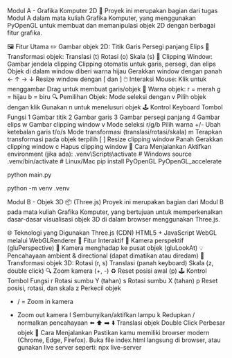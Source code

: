Modul A - Grafika Komputer 2D 🎨
Proyek ini merupakan bagian dari tugas Modul A dalam mata kuliah Grafika Komputer, yang menggunakan PyOpenGL untuk membuat dan memanipulasi objek 2D dengan berbagai fitur grafika.

🖼️ Fitur Utama
✏️ Gambar objek 2D:
Titik
Garis
Persegi panjang
Elips
📐 Transformasi objek:
Translasi (t)
Rotasi (o)
Skala (s)
🔳 Clipping Window:
Gambar jendela clipping
Clipping otomatis untuk garis, persegi, dan elips
Objek di dalam window diberi warna hijau
Gerakkan window dengan panah ← ↑ → ↓
Resize window dengan [ dan ]
🖱️ Interaksi Mouse:
Klik untuk menggambar
Drag untuk membuat garis/objek
🎨 Warna objek:
r = merah
g = hijau
b = biru
🔍 Pemilihan Objek:
Mode seleksi dengan v
Pilih objek dengan klik
Gunakan n untuk menelusuri objek
🕹️ Kontrol Keyboard
Tombol	Fungsi
1	Gambar titik
2	Gambar garis
3	Gambar persegi panjang
4	Gambar elips
w	Gambar clipping window
v	Mode seleksi
r/g/b	Pilih warna
+/-	Ubah ketebalan garis
t/o/s	Mode transformasi (translasi/rotasi/skala)
m	Terapkan transformasi pada objek terpilih
[ ]	Resize clipping window
Panah	Gerakkan clipping window
c	Hapus clipping window
🚀 Cara Menjalankan
Aktifkan environment (jika ada):
.venv\Scripts\activate      # Windows
source .venv/bin/activate   # Linux/Mac
pip install PyOpenGL PyOpenGL_accelerate

python main.py

python -m venv .venv


Modul B - Objek 3D 📦 (Three.js)
Proyek ini merupakan bagian dari Modul B pada mata kuliah Grafika Komputer, yang bertujuan untuk memperkenalkan dasar-dasar visualisasi objek 3D di dalam browser menggunakan Three.js.

🌐 Teknologi yang Digunakan
Three.js (CDN)
HTML5 + JavaScript
WebGL melalui WebGLRenderer
🧱 Fitur Interaktif
🎥 Kamera perspektif (gluPerspective)
🎯 Kamera menghadap ke pusat objek (gluLookAt)
💡 Pencahayaan ambient & directional (dapat dimatikan atau diredam)
🔄 Transformasi objek 3D:
Rotasi (r, s)
Translasi (panah keyboard)
Skala (z, double click)
🔍 Zoom kamera (+, -)
♻️ Reset posisi awal (p)
🕹️ Kontrol
Tombol	Fungsi
r	Rotasi sumbu Y (tahan)
s	Rotasi sumbu X (tahan)
p	Reset posisi, rotasi, dan skala
z	Perkecil objek
+ / =	Zoom in kamera
-	Zoom out kamera
l	Sembunyikan/aktifkan lampu
k	Redupkan / normalkan pencahayaan
⬅️ ⬆️ ➡️ ⬇️	Translasi objek
Double Click	Perbesar objek
🚀 Cara Menjalankan
Pastikan kamu memiliki browser modern (Chrome, Edge, Firefox).
Buka file index.html langsung di browser, atau gunakan live server seperti:
npx live-server
